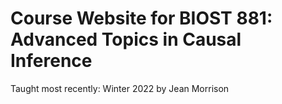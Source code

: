 # Course Website for BIOST 881: Advanced Topics in Causal Inference 

Taught most recently: Winter 2022 by Jean Morrison
